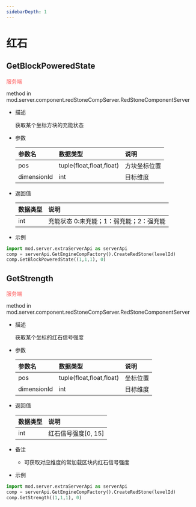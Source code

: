 ```yaml
---
sidebarDepth: 1
---
```

# 红石

## GetBlockPoweredState

<span style="display:inline;color:#ff5555">服务端</span>

method in mod.server.component.redStoneCompServer.RedStoneComponentServer

- 描述

    获取某个坐标方块的充能状态

- 参数

    | 参数名 | <div style="width: 4em">数据类型</div> | 说明 |
    | :--- | :--- | :--- |
    | pos | tuple(float,float,float) | 方块坐标位置 |
    | dimensionId | int | 目标维度 |

- 返回值

    | <div style="width: 4em">数据类型</div> | 说明 |
    | :--- | :--- |
    | int | 充能状态 0:未充能；1：弱充能；2：强充能 |

- 示例

```python
import mod.server.extraServerApi as serverApi
comp = serverApi.GetEngineCompFactory().CreateRedStone(levelId)
comp.GetBlockPoweredState((1,1,1), 0)
```



## GetStrength

<span style="display:inline;color:#ff5555">服务端</span>

method in mod.server.component.redStoneCompServer.RedStoneComponentServer

- 描述

    获取某个坐标的红石信号强度

- 参数

    | 参数名 | <div style="width: 4em">数据类型</div> | 说明 |
    | :--- | :--- | :--- |
    | pos | tuple(float,float,float) | 坐标位置 |
    | dimensionId | int | 目标维度 |

- 返回值

    | <div style="width: 4em">数据类型</div> | 说明 |
    | :--- | :--- |
    | int | 红石信号强度[0, 15] |

- 备注
    - 可获取对应维度的常加载区块内红石信号强度

- 示例

```python
import mod.server.extraServerApi as serverApi
comp = serverApi.GetEngineCompFactory().CreateRedStone(levelId)
comp.GetStrength((1,1,1), 0)
```



